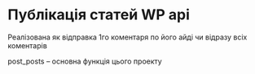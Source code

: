 # Публікація статей WP api

Реалізована як відправка 1го коментаря по його айді чи відразу всіх коментарів


post_posts – основна функція цього проекту





